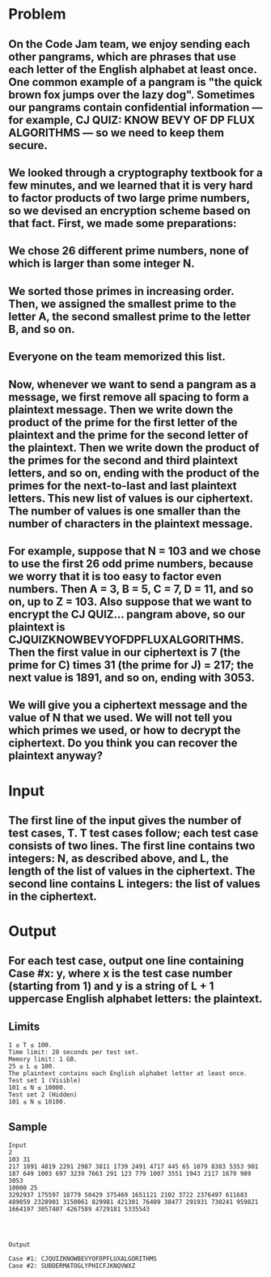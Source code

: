 # Problem
## On the Code Jam team, we enjoy sending each other pangrams, which are phrases that use each letter of the English alphabet at least once. One common example of a pangram is "the quick brown fox jumps over the lazy dog". Sometimes our pangrams contain confidential information — for example, CJ QUIZ: KNOW BEVY OF DP FLUX ALGORITHMS — so we need to keep them secure.
## We looked through a cryptography textbook for a few minutes, and we learned that it is very hard to factor products of two large prime numbers, so we devised an encryption scheme based on that fact. First, we made some preparations:
## We chose 26 different prime numbers, none of which is larger than some integer N.
## We sorted those primes in increasing order. Then, we assigned the smallest prime to the letter A, the second smallest prime to the letter B, and so on.
## Everyone on the team memorized this list.
## Now, whenever we want to send a pangram as a message, we first remove all spacing to form a plaintext message. Then we write down the product of the prime for the first letter of the plaintext and the prime for the second letter of the plaintext. Then we write down the product of the primes for the second and third plaintext letters, and so on, ending with the product of the primes for the next-to-last and last plaintext letters. This new list of values is our ciphertext. The number of values is one smaller than the number of characters in the plaintext message.
## For example, suppose that N = 103 and we chose to use the first 26 odd prime numbers, because we worry that it is too easy to factor even numbers. Then A = 3, B = 5, C = 7, D = 11, and so on, up to Z = 103. Also suppose that we want to encrypt the CJ QUIZ... pangram above, so our plaintext is CJQUIZKNOWBEVYOFDPFLUXALGORITHMS. Then the first value in our ciphertext is 7 (the prime for C) times 31 (the prime for J) = 217; the next value is 1891, and so on, ending with 3053.
## We will give you a ciphertext message and the value of N that we used. We will not tell you which primes we used, or how to decrypt the ciphertext. Do you think you can recover the plaintext anyway?

# Input
## The first line of the input gives the number of test cases, T. T test cases follow; each test case consists of two lines. The first line contains two integers: N, as described above, and L, the length of the list of values in the ciphertext. The second line contains L integers: the list of values in the ciphertext.
# Output
## For each test case, output one line containing Case #x: y, where x is the test case number (starting from 1) and y is a string of L + 1 uppercase English alphabet letters: the plaintext.

## Limits
```
1 ≤ T ≤ 100.
Time limit: 20 seconds per test set.
Memory limit: 1 GB.
25 ≤ L ≤ 100.
The plaintext contains each English alphabet letter at least once.
Test set 1 (Visible)
101 ≤ N ≤ 10000.
Test set 2 (Hidden)
101 ≤ N ≤ 10100.
```

## Sample

```
Input  	
2
103 31
217 1891 4819 2291 2987 3811 1739 2491 4717 445 65 1079 8383 5353 901 187 649 1003 697 3239 7663 291 123 779 1007 3551 1943 2117 1679 989 3053
10000 25
3292937 175597 18779 50429 375469 1651121 2102 3722 2376497 611683 489059 2328901 3150061 829981 421301 76409 38477 291931 730241 959821 1664197 3057407 4267589 4729181 5335543

  


Output 
 
Case #1: CJQUIZKNOWBEVYOFDPFLUXALGORITHMS
Case #2: SUBDERMATOGLYPHICFJKNQVWXZ
```

  
